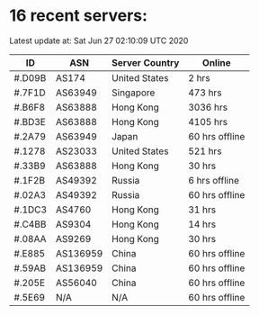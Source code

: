 # 16 recent servers:

Latest update at: Sat Jun 27 02:10:09 UTC 2020

| ID | ASN | Server Country | Online |
| -- | --- | -------------- | ------ |
| #.D09B | AS174 | United States | 2 hrs |
| #.7F1D | AS63949 | Singapore | 473 hrs |
| #.B6F8 | AS63888 | Hong Kong | 3036 hrs |
| #.BD3E | AS63888 | Hong Kong | 4105 hrs |
| #.2A79 | AS63949 | Japan | 60 hrs offline |
| #.1278 | AS23033 | United States | 521 hrs |
| #.33B9 | AS63888 | Hong Kong | 30 hrs |
| #.1F2B | AS49392 | Russia | 6 hrs offline |
| #.02A3 | AS49392 | Russia | 60 hrs offline |
| #.1DC3 | AS4760 | Hong Kong | 31 hrs |
| #.C4BB | AS9304 | Hong Kong | 14 hrs |
| #.08AA | AS9269 | Hong Kong | 30 hrs |
| #.E885 | AS136959 | China | 60 hrs offline |
| #.59AB | AS136959 | China | 60 hrs offline |
| #.205E | AS56040 | China | 60 hrs offline |
| #.5E69 | N/A | N/A | 60 hrs offline |

